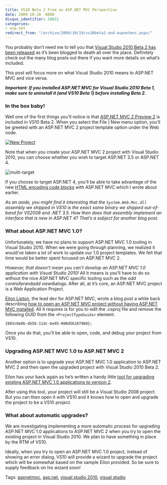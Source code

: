 ```yaml
---
title: VS10 Beta 2 From an ASP.NET MVC Perspective
date: 2009-10-20 -0800
disqus_identifier: 18651
categories:
- asp.net
redirect_from: "/archive/2009/10/19/vs10beta2-and-aspnetmvc.aspx/"
---
```


You probably don’t need me to tell you that [Visual Studio 2010 Beta 2
has been
released](http://weblogs.asp.net/scottgu/archive/2009/10/19/vs-2010-and-net-4-0-beta-2.aspx "VS 2010 and .NET 4.0 Beta 2")
as it’s been blogged to death all over the place. Definitely check out
the many blog posts out there if you want more details on what’s
included.

This post will focus more on what Visual Studio 2010 means to ASP.NET
MVC and vice versa.

***Important: If you installed ASP.NET MVC for Visual Studio 2010 Beta
1, make sure to uninstall it (and VS10 Beta 1) before installing Beta
2.***

### In the box baby!

Well one of the first things you’ll notice is that [ASP.NET MVC 2
Preview
2](https://haacked.com/archive/2009/10/01/asp.net-mvc-preview-2-released.aspx "ASP.NET MVC 2 Preview 2")
is included in VS10 Beta 2. When you select the File | New menu option,
you’ll be greeted with an ASP.NET MVC 2 project template option under
the Web node.

[![New
Project](https://haacked.com/images/haacked_com/WindowsLiveWriter/WhatVisualStudio2010Beta2Meansfor.NETMVC_12658/New%20Project_thumb_1.png "New Project")](https://haacked.com/images/haacked_com/WindowsLiveWriter/WhatVisualStudio2010Beta2Meansfor.NETMVC_12658/New%20Project_4.png)

Note that when you create your ASP.NET MVC 2 project with Visual Studio
2010, you can choose whether you wish to target ASP.NET 3.5 or ASP.NET
4.

![multi-target](https://haacked.com/images/haacked_com/WindowsLiveWriter/WhatVisualStudio2010Beta2Meansfor.NETMVC_12658/multi-target_3.png "multi-target")

If you choose to target ASP.NET 4, you’ll be able to take advantage of
the new [HTML encoding code
blocks](https://haacked.com/archive/2009/09/25/html-encoding-code-nuggets.aspx "HTML Encoding Code Blocks")
with ASP.NET MVC which I wrote about earlier.

*As an aside, you might find it interesting that the
`System.Web.Mvc.dll` assembly we shipped in VS10 is the exact same
binary we shipped out-of-band for VS2008 and .NET 3.5. How then does
that assembly implement an interface that is new in ASP.NET 4? That’s a
subject for another blog post.*

### What about ASP.NET MVC 1.0?

Unfortunately, we have no plans to support ASP.NET MVC 1.0 tooling in
Visual Studio 2010. When we were going through planning, we realized it
would’ve taken a lot of work to update our 1.0 project templates. We
felt that time would be better spent focused on ASP.NET MVC 2.

*However, that doesn’t mean you can’t develop an ASP.NET MVC 1.0
application with Visual Studio 2010!* All it means is you’ll have to do
so without the nice ASP.NET MVC specific tooling such as the *add
controller*and*add view*dialogs. After all, at it’s core, an ASP.NET MVC
project is a Web Application Project.

[Eilon
Lipton](http://weblogs.asp.net/leftslipper/ "Eilon Lipton's Blog"), the
lead dev for ASP.NET MVC, wrote a blog post a while back describing [how
to open an ASP.NET MVC project without having ASP.NET MVC
installed](http://weblogs.asp.net/leftslipper/archive/2009/01/20/opening-an-asp-net-mvc-project-without-having-asp-net-mvc-installed-the-project-type-is-not-supported-by-this-installation.aspx "Opening ASP.NET MVC project").
All it requires is for you to edit the .csproj file and remove the
following GUID from the `<ProjectTypeGuids>` element.

`{603c0e0b-db56-11dc-be95-000d561079b0};`

Once you do that, you’ll be able to open, code, and debug your project
from VS10.

### Upgrading ASP.NET MVC 1.0 to ASP.NET MVC 2

Another option is to upgrade your ASP.NET MVC 1.0 application to ASP.NET
MVC 2 and then open the upgraded project with Visual Studio 2010 Beta 2.

Eilon has your back again as he’s written a handy little [tool for
upgrading existing ASP.NET MVC 1.0 applications to version
2](http://weblogs.asp.net/leftslipper/archive/2009/10/19/migrating-asp-net-mvc-1-0-applications-to-asp-net-mvc-2.aspx "Migrating ASP.NET MVC 1.0 applications to ASP.NET MVC 2").

After using this tool, your project will still be a Visual Studio 2008
project. But you can then open it with VS10 and it knows how to open and
upgrade the project to be a VS10 project.

### What about automatic upgrades?

We are investigating implementing a more automatic process for upgrading
ASP.NET MVC 1.0 applications to ASP.NET MVC 2 when you try to open the
existing project in Visual Studio 2010. We plan to have something in
place by the RTM of VS10.

Ideally, when you try to open an ASP.NET MVC 1.0 project, instead of
showing an error dialog, VS10 will provide a wizard to upgrade the
project which will be somewhat based on the sample Eilon provided. So be
sure to supply feedback on his wizard soon!

Tags: [aspnetmvc](https://haacked.com/tags/aspnetmvc/default.aspx),
[asp.net](https://haacked.com/tags/asp.net/default.aspx), [visual studio
2010](https://haacked.com/tags/visual+studio+2010/default.aspx), [visual
studio](https://haacked.com/tags/visual+studio/default.aspx)

